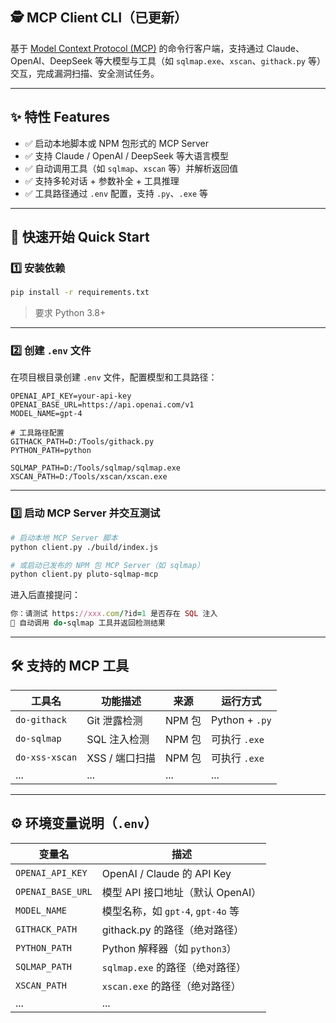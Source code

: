 ## 🕵️ MCP Client CLI（已更新）

基于 [Model Context Protocol (MCP)](https://modelcontextprotocol.io) 的命令行客户端，支持通过 Claude、OpenAI、DeepSeek 等大模型与工具（如 `sqlmap.exe`、`xscan`、`githack.py` 等）交互，完成漏洞扫描、安全测试任务。

------

## ✨ 特性 Features

- ✅ 启动本地脚本或 NPM 包形式的 MCP Server
- ✅ 支持 Claude / OpenAI / DeepSeek 等大语言模型
- ✅ 自动调用工具（如 `sqlmap`、`xscan` 等）并解析返回值
- ✅ 支持多轮对话 + 参数补全 + 工具推理
- ✅ 工具路径通过 `.env` 配置，支持 `.py`、`.exe` 等

------

## 🚀 快速开始 Quick Start

### 1️⃣ 安装依赖

```bash
pip install -r requirements.txt
```

> 要求 Python 3.8+

------

### 2️⃣ 创建 `.env` 文件

在项目根目录创建 `.env` 文件，配置模型和工具路径：

```env
OPENAI_API_KEY=your-api-key
OPENAI_BASE_URL=https://api.openai.com/v1
MODEL_NAME=gpt-4

# 工具路径配置
GITHACK_PATH=D:/Tools/githack.py
PYTHON_PATH=python

SQLMAP_PATH=D:/Tools/sqlmap/sqlmap.exe
XSCAN_PATH=D:/Tools/xscan/xscan.exe
```

------

### 3️⃣ 启动 MCP Server 并交互测试

```bash
# 启动本地 MCP Server 脚本
python client.py ./build/index.js

# 或启动已发布的 NPM 包 MCP Server（如 sqlmap）
python client.py pluto-sqlmap-mcp
```

进入后直接提问：

```ruby
你：请测试 https://xxx.com/?id=1 是否存在 SQL 注入
🤖 自动调用 do-sqlmap 工具并返回检测结果
```

------

## 🛠 支持的 MCP 工具

| 工具名         | 功能描述       | 来源   | 运行方式       |
| -------------- | -------------- | ------ | -------------- |
| `do-githack`   | Git 泄露检测   | NPM 包 | Python + `.py` |
| `do-sqlmap`    | SQL 注入检测   | NPM 包 | 可执行 `.exe`  |
| `do-xss-xscan` | XSS / 端口扫描 | NPM 包 | 可执行 `.exe`  |
| ...            | ...            | ...    | ...            |

------

## ⚙️ 环境变量说明（`.env`）

| 变量名            | 描述                              |
| ----------------- | --------------------------------- |
| `OPENAI_API_KEY`  | OpenAI / Claude 的 API Key        |
| `OPENAI_BASE_URL` | 模型 API 接口地址（默认 OpenAI）  |
| `MODEL_NAME`      | 模型名称，如 `gpt-4`, `gpt-4o` 等 |
| `GITHACK_PATH`    | githack.py 的路径（绝对路径）     |
| `PYTHON_PATH`     | Python 解释器（如 `python3`）     |
| `SQLMAP_PATH`     | `sqlmap.exe` 的路径（绝对路径）   |
| `XSCAN_PATH`      | `xscan.exe` 的路径（绝对路径）    |
| ...               | ...                               |